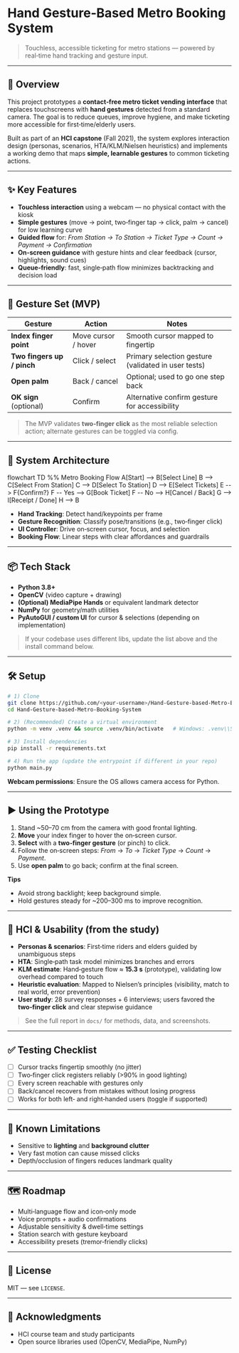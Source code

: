 # Hand Gesture‑Based Metro Booking System

> Touchless, accessible ticketing for metro stations — powered by real‑time hand tracking and gesture input.

---

## 🚀 Overview

This project prototypes a **contact‑free metro ticket vending interface** that replaces touchscreens with **hand gestures** detected from a standard camera. The goal is to reduce queues, improve hygiene, and make ticketing more accessible for first‑time/elderly users.

Built as part of an **HCI capstone** (Fall 2021), the system explores interaction design (personas, scenarios, HTA/KLM/Nielsen heuristics) and implements a working demo that maps **simple, learnable gestures** to common ticketing actions.

---

## ✨ Key Features

* **Touchless interaction** using a webcam — no physical contact with the kiosk
* **Simple gestures** (move → point, two‑finger tap → click, palm → cancel) for low learning curve
* **Guided flow** for: *From Station → To Station → Ticket Type → Count → Payment → Confirmation*
* **On‑screen guidance** with gesture hints and clear feedback (cursor, highlights, sound cues)
* **Queue‑friendly**: fast, single‑path flow minimizes backtracking and decision load

---

## 🧠 Gesture Set (MVP)

| Gesture                    | Action              | Notes                                               |
| -------------------------- | ------------------- | --------------------------------------------------- |
| **Index finger point**     | Move cursor / hover | Smooth cursor mapped to fingertip                   |
| **Two fingers up / pinch** | Click / select      | Primary selection gesture (validated in user tests) |
| **Open palm**              | Back / cancel       | Optional; used to go one step back                  |
| **OK sign** (optional)     | Confirm             | Alternative confirm gesture for accessibility       |

> The MVP validates **two‑finger click** as the most reliable selection action; alternate gestures can be toggled via config.

---

## 🧩 System Architecture

flowchart TD
%% Metro Booking Flow
A[Start] --> B[Select Line]
B --> C[Select From Station]
C --> D[Select To Station]
D --> E[Select Tickets]
E --> F{Confirm?}
F -- Yes --> G[Book Ticket]
F -- No --> H[Cancel / Back]
G --> I[Receipt / Done]
H --> B


* **Hand Tracking**: Detect hand/keypoints per frame
* **Gesture Recognition**: Classify pose/transitions (e.g., two‑finger click)
* **UI Controller**: Drive on‑screen cursor, focus, and selection
* **Booking Flow**: Linear steps with clear affordances and guardrails

---

## 📦 Tech Stack

* **Python 3.8+**
* **OpenCV** (video capture + drawing)
* **(Optional) MediaPipe Hands** or equivalent landmark detector
* **NumPy** for geometry/math utilities
* **PyAutoGUI / custom UI** for cursor & selections (depending on implementation)

> If your codebase uses different libs, update the list above and the install command below.

---

## 🛠️ Setup

```bash
# 1) Clone
git clone https://github.com/<your-username>/Hand-Gesture-based-Metro-Booking-System.git
cd Hand-Gesture-based-Metro-Booking-System

# 2) (Recommended) Create a virtual environment
python -m venv .venv && source .venv/bin/activate   # Windows: .venv\\Scripts\\activate

# 3) Install dependencies
pip install -r requirements.txt

# 4) Run the app (update the entrypoint if different in your repo)
python main.py
```

**Webcam permissions**: Ensure the OS allows camera access for Python.

---

## ▶️ Using the Prototype

1. Stand \~50–70 cm from the camera with good frontal lighting.
2. **Move** your index finger to hover the on‑screen cursor.
3. **Select** with a **two‑finger gesture** (or pinch) to click.
4. Follow the on‑screen steps: *From* → *To* → *Ticket Type* → *Count* → *Payment*.
5. Use **open palm** to go back; confirm at the final screen.

**Tips**

* Avoid strong backlight; keep background simple.
* Hold gestures steady for \~200–300 ms to improve recognition.

---

## 📐 HCI & Usability (from the study)

* **Personas & scenarios**: First‑time riders and elders guided by unambiguous steps
* **HTA**: Single‑path task model minimizes branches and errors
* **KLM estimate**: Hand‑gesture flow ≈ **15.3 s** (prototype), validating low overhead compared to touch
* **Heuristic evaluation**: Mapped to Nielsen’s principles (visibility, match to real world, error prevention)
* **User study**: 28 survey responses + 6 interviews; users favored the **two‑finger click** and clear stepwise guidance

> See the full report in `docs/` for methods, data, and screenshots.

---

## ✅ Testing Checklist

* [ ] Cursor tracks fingertip smoothly (no jitter)
* [ ] Two‑finger click registers reliably (>90% in good lighting)
* [ ] Every screen reachable with gestures only
* [ ] Back/cancel recovers from mistakes without losing progress
* [ ] Works for both left‑ and right‑handed users (toggle if supported)

---

## 🧪 Known Limitations

* Sensitive to **lighting** and **background clutter**
* Very fast motion can cause missed clicks
* Depth/occlusion of fingers reduces landmark quality

---

## 🗺️ Roadmap

* Multi‑language flow and icon‑only mode
* Voice prompts + audio confirmations
* Adjustable sensitivity & dwell‑time settings
* Station search with gesture keyboard
* Accessibility presets (tremor‑friendly clicks)

---


## 📄 License

MIT — see `LICENSE`.

---

## 🙏 Acknowledgments

* HCI course team and study participants
* Open source libraries used (OpenCV, MediaPipe, NumPy)
